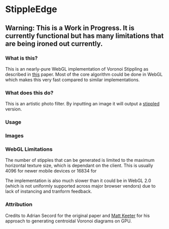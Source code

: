 # StippleEdge

## Warning:  This is a Work in Progress.  It is currently functional but has many limitations that are being ironed out currently.

### What is this?
This is an nearly-pure WebGL implementation of Voronoi Stippling as described in [this](https://www.cs.ubc.ca/labs/imager/tr/2002/secord2002b/secord.2002b.pdf) paper.
Most of the core algorithm could be done in WebGL which makes this very fast compared to similar implementations.

### What does this do?
This is an artistic photo filter.  By inputting an image it will output a [stippled](https://en.wikipedia.org/wiki/Stippling) version.

### Usage

### Images

###  WebGL Limitations

The number of stipples that can be generated is limited to the maximum horizontal texture size, which is dependant on the client.  This is usually
4096 for newer mobile devices or 16834 for 

The implementation is also much slower than it could be in WebGL 2.0 (which is not uniformly supported across major browser vendors) due to lack of 
instancing and tranform feedback.

### Attribution 

Credits to Adrian Secord for the original paper and [Matt Keeter](www.mattkeeter.com) for his approach to generating centroidal Voronoi diagrams on GPU.